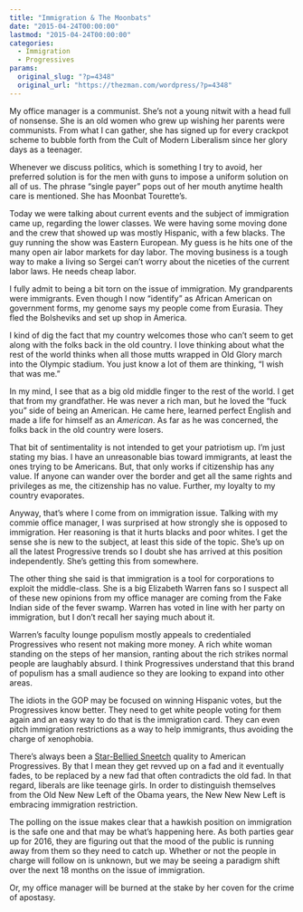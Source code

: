 ```yaml
---
title: "Immigration & The Moonbats"
date: "2015-04-24T00:00:00"
lastmod: "2015-04-24T00:00:00"
categories:
  - Immigration
  - Progressives
params:
  original_slug: "?p=4348"
  original_url: "https://thezman.com/wordpress/?p=4348"
---
```


My office manager is a communist. She’s not a young nitwit with a head
full of nonsense. She is an old women who grew up wishing her parents
were communists. From what I can gather, she has signed up for every
crackpot scheme to bubble forth from the Cult of Modern Liberalism since
her glory days as a teenager.

Whenever we discuss politics, which is something I try to avoid, her
preferred solution is for the men with guns to impose a uniform solution
on all of us. The phrase “single payer” pops out of her mouth anytime
health care is mentioned. She has Moonbat Tourette’s.

Today we were talking about current events and the subject of
immigration came up, regarding the lower classes. We were having some
moving done and the crew that showed up was mostly Hispanic, with a few
blacks. The guy running the show was Eastern European. My guess is he
hits one of the many open air labor markets for day labor. The moving
business is a tough way to make a living so Sergei can’t worry about the
niceties of the current labor laws. He needs cheap labor.

I fully admit to being a bit torn on the issue of immigration. My
grandparents were immigrants. Even though I now “identify” as African
American on government forms, my genome says my people come from
Eurasia. They fled the Bolsheviks and set up shop in America.

I kind of dig the fact that my country welcomes those who can’t seem to
get along with the folks back in the old country. I love thinking about
what the rest of the world thinks when all those mutts wrapped in Old
Glory march into the Olympic stadium. You just know a lot of them are
thinking, “I wish that was me.”

In my mind, I see that as a big old middle finger to the rest of the
world. I get that from my grandfather. He was never a rich man, but he
loved the “fuck you” side of being an American. He came here, learned
perfect English and made a life for himself as an *American*. As far as
he was concerned, the folks back in the old country were losers.

That bit of sentimentality is not intended to get your patriotism up.
I’m just stating my bias. I have an unreasonable bias toward immigrants,
at least the ones trying to be Americans. But, that only works if
citizenship has any value. If anyone can wander over the border and get
all the same rights and privileges as me, the citizenship has no value.
Further, my loyalty to my country evaporates.

Anyway, that’s where I come from on immigration issue. Talking with my
commie office manager, I was surprised at how strongly she is opposed to
immigration. Her reasoning is that it hurts blacks and poor whites. I
get the sense she is new to the subject, at least this side of the
topic. She’s up on all the latest Progressive trends so I doubt she has
arrived at this position independently. She’s getting this from
somewhere.

The other thing she said is that immigration is a tool for corporations
to exploit the middle-class. She is a big Elizabeth Warren fans so I
suspect all of these new opinions from my office manager are coming from
the Fake Indian side of the fever swamp. Warren has voted in line with
her party on immigration, but I don’t recall her saying much about it.

Warren’s faculty lounge populism mostly appeals to credentialed
Progressives who resent not making more money. A rich white woman
standing on the steps of her mansion, ranting about the rich strikes
normal people are laughably absurd. I think Progressives understand that
this brand of populism has a small audience so they are looking to
expand into other areas.

The idiots in the GOP may be focused on winning Hispanic votes, but the
Progressives know better. They need to get white people voting for them
again and an easy way to do that is the immigration card. They can even
pitch immigration restrictions as a way to help immigrants, thus
avoiding the charge of xenophobia.

There’s always been a
<a href="https://www.youtube.com/watch?v=eBCUkdd57qc" rel="noopener"
target="_blank">Star-Bellied Sneetch</a> quality to American
Progressives. By that I mean they get revved up on a fad and it
eventually fades, to be replaced by a new fad that often contradicts the
old fad. In that regard, liberals are like teenage girls. In order to
distinguish themselves from the Old New New Left of the Obama years, the
New New New Left is embracing immigration restriction.

The polling on the issue makes clear that a hawkish position on
immigration is the safe one and that may be what’s happening here. As
both parties gear up for 2016, they are figuring out that the mood of
the public is running away from them so they need to catch up. Whether
or not the people in charge will follow on is unknown, but we may be
seeing a paradigm shift over the next 18 months on the issue of
immigration.

Or, my office manager will be burned at the stake by her coven for the
crime of apostasy.

 
